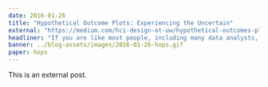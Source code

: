 ```yaml
---
date: 2016-01-26
title: "Hypothetical Outcome Plots: Experiencing the Uncertain"
external: "https://medium.com/hci-design-at-uw/hypothetical-outcomes-plots-experiencing-the-uncertain-b9ea60d7c740"
headliner: "If you are like most people, including many data analysts, interpreting visualizations of uncertainty feels hard and abstract."
banner: ../blog-assets/images/2016-01-26-hops.gif
paper: hops
---
```


This is an external post.